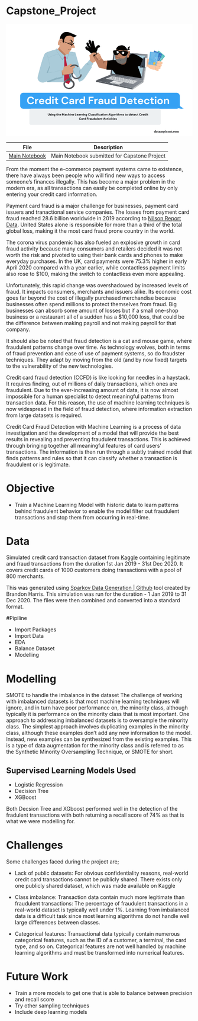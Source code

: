 # Capstone_Project
<div align="center">
  
<img src="https://github.com/NancyArmah/Capstone_Project/blob/main/ccfraud.png">
  
</div>

| File | Description |
|---|---|
| [Main Notebook](https://github.com/NancyArmah/Capstone_Project/blob/main/Capstone.ipynb) | Main Notebook submitted for Capstone Project  |


From the moment the e-commerce payment systems came to existence, there have always been people who will find new ways to access someone’s finances illegally. This has become a major problem in the modern era, as all transactions can easily be completed online by only entering your credit card information.

Payment card fraud is a major challenge for businesses, payment card issuers and tranactional service companies. The losses from payment card fraud reached 28.6 billion worldwide in 2019 according to [Nilson Report Data](https://nilsonreport.com/content_promo.php?id_promo=16). United States alone is responsible for more than a third of the total global loss, making it the most card fraud prone country in the world. 

The corona virus pandemic has also fueled an explosive growth in card fraud activity because many consumers and retailers decided it was not worth the risk and pivoted to using their bank cards and phones to make everyday purchases. In the UK, card payments were 75.3% higher in early April 2020 compared with a year earlier, while contactless payment limits also rose to $100, making the switch to contactless even more appealing.

Unfortunately, this rapid change was overshadowed by increased levels of fraud. It impacts consumers, merchants and issuers alike. Its economic cost goes far beyond the cost of illegally purchased merchandise because businesses often spend millions to protect themselves from fraud. Big businesses can absorb some amount of losses but if a small one-shop business or a restaurant all of a sudden has a $10,000 loss, that could be the difference between making payroll and not making payroll for that company.

It should also be noted that fraud detection is a cat and mouse game, where fraudulent patterns change over time. As technology evolves, both in terms of fraud prevention and ease of use of payment systems, so do fraudster techniques. They adapt by moving from the old (and by now fixed) targets to the vulnerability of the new technologies.

Credit card fraud detection (CCFD) is like looking for needles in a haystack. It requires finding, out of millions of daily transactions, which ones are fraudulent. Due to the ever-increasing amount of data, it is now almost impossible for a human specialist to detect meaningful patterns from transaction data. For this reason, the use of machine learning techniques is now widespread in the field of fraud detection, where information extraction from large datasets is required.

Credit Card Fraud Detection with Machine Learning is a process of data investigation and the development of a model that will provide the best results in revealing and preventing fraudulent transactions. This is achieved through bringing together all meaningful features of card users’ transactions. The information is then run through a subtly trained model that finds patterns and rules so that it can classify whether a transaction is fraudulent or is legitimate. 

# Objective

*   Train a Machine Learning Model with historic data to learn patterns behind fraudulent behavior to enable the model filter out fraudulent transactions and stop them from occurring in real-time.

#  Data

Simulated credit card transaction dataset from [Kaggle](https://www.kaggle.com/datasets/kartik2112/fraud-detection) containing legitimate and fraud transactions from the duration 1st Jan 2019 - 31st Dec 2020. It covers credit cards of 1000 customers doing transactions with a pool of 800 merchants.

This was generated using [Sparkov Data Generation | Github](https://github.com/namebrandon/Sparkov_Data_Generation) tool created by Brandon Harris. This simulation was run for the duration - 1 Jan 2019 to 31 Dec 2020. The files were then combined and converted into a standard format.

#Pipiline
* Import Packages
* Import Data
* EDA
* Balance Dataset
* Modelling

# Modelling

SMOTE to handle the imbalance in the dataset
The challenge of working with imbalanced datasets is that most machine learning techniques will ignore, and in turn have poor performance on, the minority class, although typically it is performance on the minority class that is most important. One approach to addressing imbalanced datasets is to oversample the minority class. The simplest approach involves duplicating examples in the minority class, although these examples don’t add any new information to the model. Instead, new examples can be synthesized from the existing examples. This is a type of data augmentation for the minority class and is referred to as the Synthetic Minority Oversampling Technique, or SMOTE for short.

## Supervised Learning Models Used

* Logistic Regression
* Decision Tree 
* XGBoost

Both Decsion Tree and XGboost performed well in the detection of the fradulent transactions with both returning a recall score of 74% as that is what we were modelling for.

# Challenges

Some challenges faced during the project are;

* Lack of public datasets: For obvious confidentiality reasons, real-world credit card transactions cannot be publicly shared. There exists only one publicly shared dataset, which was made available on Kaggle

* Class imbalance: Transaction data contain much more legitimate than fraudulent transactions: The percentage of fraudulent transactions in a real-world dataset is typically well under 1%. Learning from imbalanced data is a difficult task since most learning algorithms do not handle well large differences between classes. 

* Categorical features: Transactional data typically contain numerous categorical features, such as the ID of a customer, a terminal, the card type, and so on. Categorical features are not well handled by machine learning algorithms and must be transformed into numerical features.

# Future Work

* Train a more models to get one that is able to balance between precision and recall score
* Try other sampling techniques
* Include deep learning models
